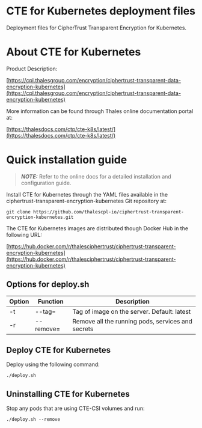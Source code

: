 # CTE for Kubernetes deployment files

Deployment files for CipherTrust Transparent Encryption for Kubernetes.

# About CTE for Kubernetes

Product Description:

[https://cpl.thalesgroup.com/encryption/ciphertrust-transparent-data-encryption-kubernetes](https://cpl.thalesgroup.com/encryption/ciphertrust-transparent-data-encryption-kubernetes)

More information can be found through Thales online documentation portal at:

[https://thalesdocs.com/ctp/cte-k8s/latest/](https://thalesdocs.com/ctp/cte-k8s/latest/)

# Quick installation guide
> **_NOTE:_**  Refer to the online docs for a detailed installation and configuration guide.

Install CTE for Kubernetes through the YAML files available in the
ciphertrust-transparent-encryption-kubernetes Git repository at:

`git clone https://github.com/thalescpl-io/ciphertrust-transparent-encryption-kubernetes.git`

The CTE for Kubernetes images are distributed though Docker Hub in the following
URL:

[https://hub.docker.com/r/thalesciphertrust/ciphertrust-transparent-encryption-kubernetes](https://hub.docker.com/r/thalesciphertrust/ciphertrust-transparent-encryption-kubernetes)

## Options for deploy.sh

|Option| Function| Description|
|------|---------|------------|
|-t|\--tag=| Tag of image on the server.  Default: latest|
|-r|\--remove=|Remove all the running pods, services and secrets|

## Deploy CTE for Kubernetes

Deploy using the following command:

``./deploy.sh``

## Uninstalling CTE for Kubernetes

Stop any pods that are using CTE-CSI volumes and run:

``./deploy.sh --remove``
